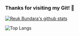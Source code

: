 ### Thanks for visiting my Git! 👋
[![Reuk Bundara's github stats](https://github-readme-stats.vercel.app/api?username=Bundara123)](https://github.com/Bundara123/github-readme-stats)

![Top Langs](https://github-readme-stats.vercel.app/api/top-langs/?username=Bundara123&theme=tokyonight)
